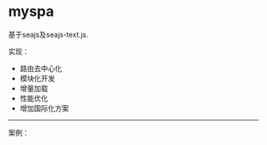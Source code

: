 myspa
====
基于seajs及seajs-text.js.

实现：

+ 路由去中心化
+ 模块化开发
+ 增量加载
+ 性能优化
+ 增加国际化方案


--------------------------------------------------
案例：
